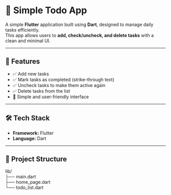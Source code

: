 # 📝 Simple Todo App

A simple **Flutter** application built using **Dart**, designed to manage daily tasks efficiently.  
This app allows users to **add, check/uncheck, and delete tasks** with a clean and minimal UI.

---

## 🚀 Features
- ✅ Add new tasks  
- ✅ Mark tasks as completed (strike-through text)  
- ✅ Uncheck tasks to make them active again  
- ✅ Delete tasks from the list  
- 🎨 Simple and user-friendly interface  

---

## 🛠️ Tech Stack
- **Framework:** Flutter  
- **Language:** Dart  

---

## 📂 Project Structure
lib/<br>
├── main.dart <br>
├── home_page.dart<br>
└── todo_list.dart<br>
